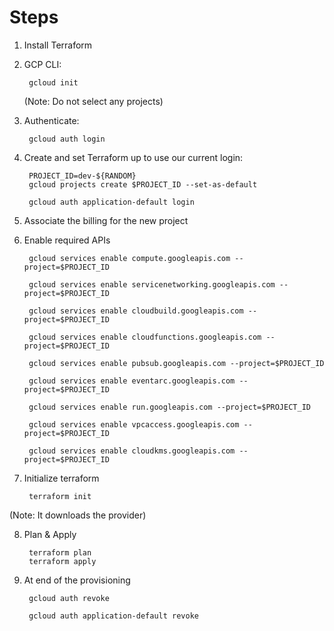 # Steps

1) Install Terraform
   
2) GCP CLI:
   
        gcloud init

    (Note: Do not select any projects)

3) Authenticate: 
  
        gcloud auth login

4) Create and set Terraform up to use our current login:

        PROJECT_ID=dev-${RANDOM}
        gcloud projects create $PROJECT_ID --set-as-default

        gcloud auth application-default login

5) Associate the billing for the new project 
   
6) Enable required APIs 
   
        gcloud services enable compute.googleapis.com --project=$PROJECT_ID

        gcloud services enable servicenetworking.googleapis.com --project=$PROJECT_ID

        gcloud services enable cloudbuild.googleapis.com --project=$PROJECT_ID

        gcloud services enable cloudfunctions.googleapis.com --project=$PROJECT_ID

        gcloud services enable pubsub.googleapis.com --project=$PROJECT_ID

        gcloud services enable eventarc.googleapis.com --project=$PROJECT_ID

        gcloud services enable run.googleapis.com --project=$PROJECT_ID

        gcloud services enable vpcaccess.googleapis.com --project=$PROJECT_ID

        gcloud services enable cloudkms.googleapis.com --project=$PROJECT_ID

7) Initialize terraform
        
        terraform init

(Note: It downloads the provider)

8) Plan & Apply
        
        terraform plan
        terraform apply

9) At end of the provisioning
        
        gcloud auth revoke

        gcloud auth application-default revoke

